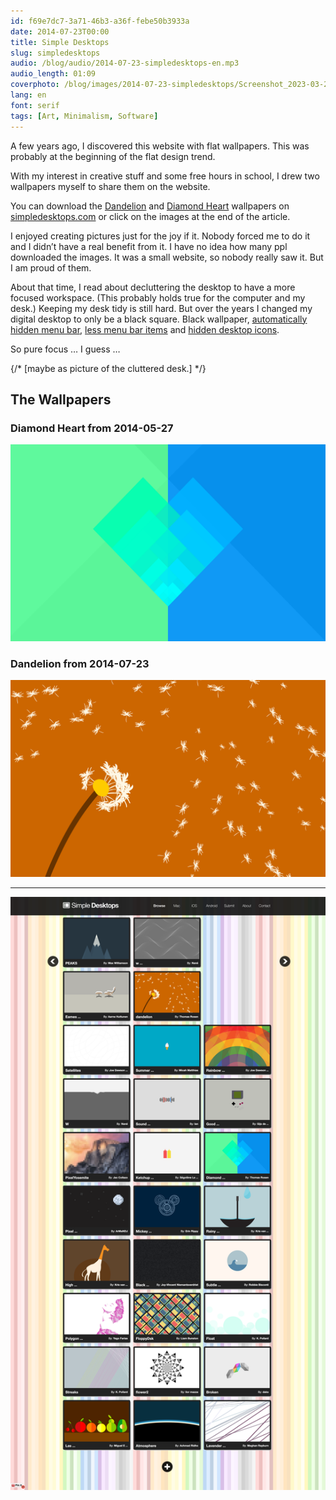 ```yaml
---
id: f69e7dc7-3a71-46b3-a36f-febe50b3933a
date: 2014-07-23T00:00
title: Simple Desktops
slug: simpledesktops
audio: /blog/audio/2014-07-23-simpledesktops-en.mp3
audio_length: 01:09
coverphoto: /blog/images/2014-07-23-simpledesktops/Screenshot_2023-03-26_20-28-35.png
lang: en
font: serif
tags: [Art, Minimalism, Software]
---
```


A few years ago, I discovered this website with flat wallpapers. This was probably at the beginning of the flat design trend.

With my interest in creative stuff and some free hours in school, I drew two wallpapers myself to share them on the website.

You can download the [Dandelion](http://simpledesktops.com/browse/desktops/2014/jul/23/dandelion/) and [Diamond Heart](http://simpledesktops.com/browse/desktops/2014/may/27/diamond-heart/) wallpapers on [simpledesktops.com](http://simpledesktops.com/) or click on the images at the end of the article.

I enjoyed creating pictures just for the joy if it. Nobody forced me to do it and I didn’t have a real benefit from it. I have no idea how many ppl downloaded the images. It was a small website, so nobody really saw it.
But I am proud of them.

About that time, I read about decluttering the desktop to have a more focused workspace. (This probably holds true for the computer and my desk.)
Keeping my desk tidy is still hard. But over the years I changed my digital desktop to only be a black square. Black wallpaper, [automatically hidden menu bar](https://www.wikihow.com/Hide-the-Menu-Bar-on-a-Mac), [less menu bar items](https://apps.apple.com/us/app/hidden-bar/id1452453066) and [hidden desktop icons](https://apps.apple.com/us/app/hiddenme-free-hide-desktop-icons/id467040476).

So pure focus … I guess …

{/* [maybe as picture of the cluttered desk.] */}

## The Wallpapers

### Diamond Heart from 2014-05-27

[![Diamantenherz](/blog/images/2014-07-23-simpledesktops/diamantenherz_2880x1800.png)](/blog/images/2014-07-23-simpledesktops/diamantenherz_2880x1800.png)

### Dandelion from 2014-07-23

[![Pusteblume](/blog/images/2014-07-23-simpledesktops/Pusteblume.png)](/blog/images/2014-07-23-simpledesktops/Pusteblume.png)

---

![Screenshot of the Simple Desktops website](/blog/images/2014-07-23-simpledesktops/Screenshot_2023-03-26_20-27-24_Browse_Simple_Desktops.png)
